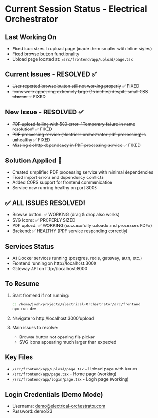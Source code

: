 # Current Session Status - Electrical Orchestrator

## Last Working On
- Fixed icon sizes in upload page (made them smaller with inline styles)
- Fixed browse button functionality 
- Upload page located at: `/src/frontend/app/upload/page.tsx`

## Current Issues - RESOLVED ✅
- ~~User reported browse button still not working properly~~ ✅ FIXED
- ~~Icons were appearing extremely large (15 inches) despite small CSS classes~~ ✅ FIXED

## New Issue - RESOLVED ✅
- ~~PDF upload failing with 500 error: "Temporary failure in name resolution"~~ ✅ FIXED
- ~~PDF processing service (electrical-orchestrator-pdf-processing) is unhealthy~~ ✅ FIXED  
- ~~Missing aiohttp dependency in PDF processing service~~ ✅ FIXED

## Solution Applied 🔧
- Created simplified PDF processing service with minimal dependencies
- Fixed import errors and dependency conflicts  
- Added CORS support for frontend communication
- Service now running healthy on port 8003

## ✅ ALL ISSUES RESOLVED!
- Browse button: ✅ WORKING (drag & drop also works)
- SVG icons: ✅ PROPERLY SIZED
- PDF upload: ✅ WORKING (successfully uploads and processes PDFs)
- Backend: ✅ HEALTHY (PDF service responding correctly)

## Services Status
- All Docker services running (postgres, redis, gateway, auth, etc.)
- Frontend running on http://localhost:3000
- Gateway API on http://localhost:8000

## To Resume
1. Start frontend if not running:
   ```bash
   cd /home/josh/projects/Electrical-Orchestrator/src/frontend
   npm run dev
   ```

2. Navigate to http://localhost:3000/upload

3. Main issues to resolve:
   - Browse button not opening file picker
   - SVG icons appearing much larger than expected

## Key Files
- `/src/frontend/app/upload/page.tsx` - Upload page with issues
- `/src/frontend/app/page.tsx` - Home page (working)
- `/src/frontend/app/login/page.tsx` - Login page (working)

## Login Credentials (Demo Mode)
- Username: demo@electrical-orchestrator.com
- Password: demo123